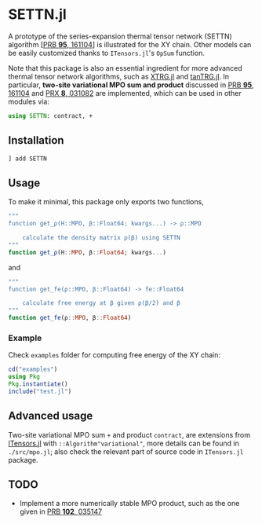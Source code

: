 # SETTN.jl

A prototype of the series-expansion thermal tensor network (SETTN) algorithm [[PRB **95**, 161104](https://doi.org/10.1103/PhysRevB.95.161104)] is illustrated for the XY chain. Other models can be easily customized thanks to `ITensors.jl`'s `OpSum` function.

Note that this package is also an essential ingredient for more advanced thermal tensor network algorithms, such as [XTRG.jl](https:://github.com/phyjswang/XTRG.jl) and [tanTRG.jl](https://github.com/phyjswang/tanTRG.jl). In particular, **two-site variational MPO sum and product** discussed in [PRB **95**, 161104]((https://doi.org/10.1103/PhysRevB.95.161104)) and [PRX **8**, 031082](https://doi.org/10.1103/PhysRevX.8.031082) are implemented, which can be used in other modules via:

```julia
using SETTN: contract, +
```


## Installation

```julia
] add SETTN
```

## Usage

To make it minimal, this package only exports two functions,

```julia
"""
function get_ρ(H::MPO, β::Float64; kwargs...) -> ρ::MPO

    calculate the density matrix ρ(β) using SETTN
"""
function get_ρ(H::MPO, β::Float64; kwargs...)
```

and

```julia
"""
function get_fe(ρ::MPO, β::Float64) -> fe::Float64

    calculate free energy at β given ρ(β/2) and β
"""
function get_fe(ρ::MPO, β::Float64)
```

### Example

Check `examples` folder for computing free energy of the XY chain:

```julia
cd("examples")
using Pkg
Pkg.instantiate()
include("test.jl")
```

## Advanced usage

Two-site variational MPO sum `+` and product `contract`, are extensions from [ITensors.jl](https://github.com/ITensor/ITensors.jl) with `::Algorithm"variational"`, more details can be found in `./src/mpo.jl`; also check the relevant part of source code in `ITensors.jl` package.

## TODO

- Implement a more numerically stable MPO product, such as the one given in [PRB **102**, 035147](https://doi.org/10.1103/PhysRevB.102.035147)
